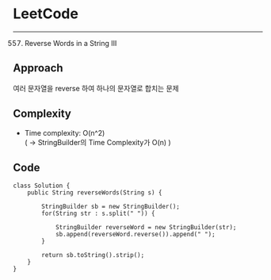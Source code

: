 [//]: # (# Intuition)
<!-- Describe your first thoughts on how to solve this problem. -->


# LeetCode
___
557. Reverse Words in a String III
## Approach
<!-- Describe your approach to solving the problem. -->
여러 문자열을 reverse 하여 하나의 문자열로 합치는 문제


## Complexity
- Time complexity: O(n^2)<br>
  ( -> StringBuilder의 Time Complexity가 O(n) )
<!-- Add your time complexity here, e.g. $$O(n)$$ -->

[//]: # (- Space complexity:)
<!-- Add your space complexity here, e.g. $$O(n)$$ -->

## Code
```
class Solution {
    public String reverseWords(String s) {
        
        StringBuilder sb = new StringBuilder();
        for(String str : s.split(" ")) {

            StringBuilder reverseWord = new StringBuilder(str);
            sb.append(reverseWord.reverse()).append(" ");
        }

        return sb.toString().strip();
    }
}
```